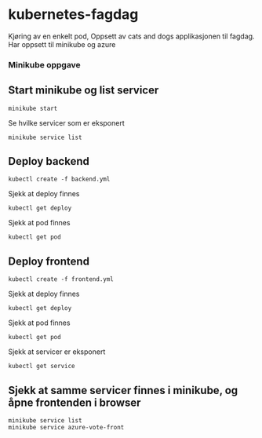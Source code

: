 # kubernetes-fagdag
Kjøring av en enkelt pod, Oppsett av cats and dogs applikasjonen til fagdag. Har oppsett til minikube og azure


### Minikube oppgave 

## Start minikube og list servicer
```
minikube start
```

Se hvilke servicer som er eksponert
```
minikube service list
```

## Deploy backend
```
kubectl create -f backend.yml
```

Sjekk at deploy finnes
```
kubectl get deploy
```

Sjekk at pod finnes
```
kubectl get pod
```

## Deploy frontend
```
kubectl create -f frontend.yml
```

Sjekk at deploy finnes
```
kubectl get deploy
```

Sjekk at pod finnes
```
kubectl get pod
```

Sjekk at servicer er eksponert
```
kubectl get service
```

## Sjekk at samme servicer finnes i minikube, og åpne frontenden i browser
```
minikube service list
minikube service azure-vote-front
```

